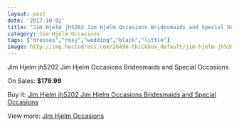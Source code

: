 ```yaml
---
layout: post
date: '2017-10-02'
title: "Jim Hjelm jh5202 Jim Hjelm Occasions Bridesmaids and Special Occasions"
category: Jim Hjelm Occasions
tags: ["dresses","rosy","wedding","black","little"]
image: http://img.hectodress.com/26496-thickbox_default/jim-hjelm-jh5202-jim-hjelm-occasions-bridesmaids-and-special-occasions.jpg
---
```

Jim Hjelm jh5202 Jim Hjelm Occasions Bridesmaids and Special Occasions

On Sales: **$179.99**
<a href="https://www.hectodress.com/jim-hjelm-occasions/12288-jim-hjelm-jh5202-jim-hjelm-occasions-bridesmaids-and-special-occasions.html"><amp-img layout="responsive" width="600" height="600" src="//img.hectodress.com/26496-thickbox_default/jim-hjelm-jh5202-jim-hjelm-occasions-bridesmaids-and-special-occasions.jpg" alt="Jim Hjelm jh5202 Jim Hjelm Occasions Bridesmaids and Special Occasions 0" /></a>
<a href="https://www.hectodress.com/jim-hjelm-occasions/12288-jim-hjelm-jh5202-jim-hjelm-occasions-bridesmaids-and-special-occasions.html"><amp-img layout="responsive" width="600" height="600" src="//img.hectodress.com/26499-thickbox_default/jim-hjelm-jh5202-jim-hjelm-occasions-bridesmaids-and-special-occasions.jpg" alt="Jim Hjelm jh5202 Jim Hjelm Occasions Bridesmaids and Special Occasions 1" /></a>
<a href="https://www.hectodress.com/jim-hjelm-occasions/12288-jim-hjelm-jh5202-jim-hjelm-occasions-bridesmaids-and-special-occasions.html"><amp-img layout="responsive" width="600" height="600" src="//img.hectodress.com/26498-thickbox_default/jim-hjelm-jh5202-jim-hjelm-occasions-bridesmaids-and-special-occasions.jpg" alt="Jim Hjelm jh5202 Jim Hjelm Occasions Bridesmaids and Special Occasions 2" /></a>
<a href="https://www.hectodress.com/jim-hjelm-occasions/12288-jim-hjelm-jh5202-jim-hjelm-occasions-bridesmaids-and-special-occasions.html"><amp-img layout="responsive" width="600" height="600" src="//img.hectodress.com/26497-thickbox_default/jim-hjelm-jh5202-jim-hjelm-occasions-bridesmaids-and-special-occasions.jpg" alt="Jim Hjelm jh5202 Jim Hjelm Occasions Bridesmaids and Special Occasions 3" /></a>

Buy it: [Jim Hjelm jh5202 Jim Hjelm Occasions Bridesmaids and Special Occasions](https://www.hectodress.com/jim-hjelm-occasions/12288-jim-hjelm-jh5202-jim-hjelm-occasions-bridesmaids-and-special-occasions.html "Jim Hjelm jh5202 Jim Hjelm Occasions Bridesmaids and Special Occasions")

View more: [Jim Hjelm Occasions](https://www.hectodress.com/190-jim-hjelm-occasions "Jim Hjelm Occasions")